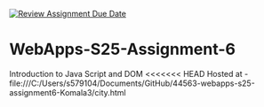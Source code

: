 [![Review Assignment Due Date](https://classroom.github.com/assets/deadline-readme-button-22041afd0340ce965d47ae6ef1cefeee28c7c493a6346c4f15d667ab976d596c.svg)](https://classroom.github.com/a/URRZ2TIg)
# WebApps-S25-Assignment-6
Introduction to Java Script and DOM
<<<<<<< HEAD
Hosted at - file:///C:/Users/s579104/Documents/GitHub/44563-webapps-s25-assignment6-Komala3/city.html 

